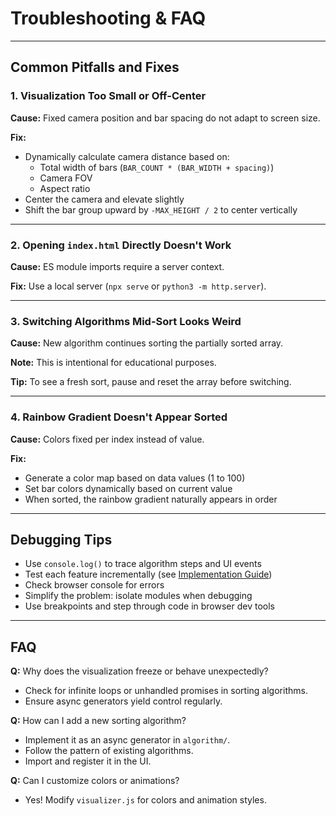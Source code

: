 # Troubleshooting & FAQ

---

## Common Pitfalls and Fixes

### 1. Visualization Too Small or Off-Center

**Cause:** Fixed camera position and bar spacing do not adapt to screen size.

**Fix:**

- Dynamically calculate camera distance based on:
  - Total width of bars (`BAR_COUNT * (BAR_WIDTH + spacing)`)
  - Camera FOV
  - Aspect ratio
- Center the camera and elevate slightly
- Shift the bar group upward by `-MAX_HEIGHT / 2` to center vertically

---

### 2. Opening `index.html` Directly Doesn't Work

**Cause:** ES module imports require a server context.

**Fix:** Use a local server (`npx serve` or `python3 -m http.server`).

---

### 3. Switching Algorithms Mid-Sort Looks Weird

**Cause:** New algorithm continues sorting the partially sorted array.

**Note:** This is intentional for educational purposes.

**Tip:** To see a fresh sort, pause and reset the array before switching.

---

### 4. Rainbow Gradient Doesn't Appear Sorted

**Cause:** Colors fixed per index instead of value.

**Fix:**

- Generate a color map based on data values (1 to 100)
- Set bar colors dynamically based on current value
- When sorted, the rainbow gradient naturally appears in order

---

## Debugging Tips

- Use `console.log()` to trace algorithm steps and UI events
- Test each feature incrementally (see [Implementation Guide](Implementation.md))
- Check browser console for errors
- Simplify the problem: isolate modules when debugging
- Use breakpoints and step through code in browser dev tools

---

## FAQ

**Q:** Why does the visualization freeze or behave unexpectedly?

- Check for infinite loops or unhandled promises in sorting algorithms.
- Ensure async generators yield control regularly.

**Q:** How can I add a new sorting algorithm?

- Implement it as an async generator in `algorithm/`.
- Follow the pattern of existing algorithms.
- Import and register it in the UI.

**Q:** Can I customize colors or animations?

- Yes! Modify `visualizer.js` for colors and animation styles.